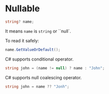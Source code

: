 # Nullable

```c#
string? name;
```

It means `name` is `string` or ``null`.

To read it safely:

```c#
name.GetValueOrDefault();
```

C# supports conditional operator.

```c#
string john = (name != null) ? name : "John";
```

C# supports null coalescing operator.

```c#
string john = name ?? "Jonh";
```
